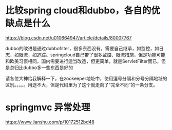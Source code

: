 
# 比较spring cloud和dubbo，各自的优缺点是什么

https://blog.csdn.net/u010664947/article/details/80007767

dubbo的改进是通过dubbofilter，很多东西没有，需要自己继承，如监控，如日志，如限流，如追踪。springcloud自己带了很多监控、限流措施，但是功能可能和欧美习惯相同，国内需要进行适当改造，但更简单，就是ServletFilter而已，但是总归比dubbo多一些东西是好的

请各位大神给我解释一下，在zookeeper地址中，使用逗号分隔和分号分隔地址的区别。。。。。用途不大，但是代码里为了这个就走向了“完全不同”的一条分支。

#  springmvc 异常处理
https://www.jianshu.com/p/10172512bd48
